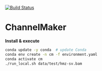 [![Build Status](https://travis-ci.org/GooglingTheCancerGenome/CNN.svg?branch=dev)](https://travis-ci.org/GooglingTheCancerGenome/CNN)

# ChannelMaker

**Install & execute**

```bash
conda update -y conda  # update Conda
conda env create -n cm -f environment.yaml
conda activate cm
./run_local.sh data/test/hmz-sv.bam
```
